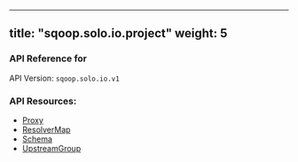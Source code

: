 
---
title: "sqoop.solo.io.project"
weight: 5
---

<!-- Code generated by solo-kit. DO NOT EDIT. -->



### API Reference for 

API Version: `sqoop.solo.io.v1`



### API Resources:
- [Proxy](../github.com/solo-io/gloo/projects/gloo/api/v1/proxy.proto.sk#proxy)
- [ResolverMap](../github.com/solo-io/sqoop/api/v1/resolver_map.proto.sk#resolvermap)
- [Schema](../github.com/solo-io/sqoop/api/v1/schema.proto.sk#schema)
- [UpstreamGroup](../github.com/solo-io/gloo/projects/gloo/api/v1/proxy.proto.sk#upstreamgroup)

<!-- Start of HubSpot Embed Code -->
<script type="text/javascript" id="hs-script-loader" async defer src="//js.hs-scripts.com/5130874.js"></script>
<!-- End of HubSpot Embed Code -->
